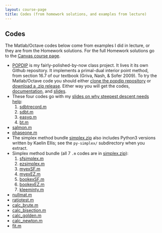 ```yaml
---
layout: course-page
title: Codes (from homework solutions, and examples from lecture)
---
```


## Codes

The Matlab/Octave codes below come from examples I did in lecture, or they are from the Homework solutions.  For the full Homework solutions go to the [Canvas course page](https://canvas.alaska.edu/courses/21663).

<!--
  * [.m](assets/codes/F24/.m)
-->

  * [POPDIP](https://github.com/bueler/popdip) is my fairly-polished-by-now class project.  It lives it its own Github repository.  It implements a primal-dual interior point method, from section 16.7 of our textbook (Griva, Nash, & Sofer 2009).  To try the Matlab/Octave code you should either [clone the popdip repository](https://github.com/bueler/popdip) or [download a .zip release](https://github.com/bueler/popdip/releases/tag/v1.2).  Either way you will get the codes, [documentation](https://github.com/bueler/popdip/blob/main/doc.pdf), and [slides](https://github.com/bueler/popdip/blob/main/slides.pdf).
  * These four codes go with my [slides on why steepest descent needs help](assets/slides/F24/sdneedshelp.pdf):
      1. [sdbtrecord.m](assets/codes/F24/sdbtrecord.m)
      2. [sdbt.m](assets/codes/F24/sdbt.m)
      3. [easyq.m](assets/codes/F24/easyq.m)
      4. [bt.m](assets/codes/F24/bt.m)
  * [salmon.m](assets/codes/F24/salmon.m)
  * [phaseone.m](assets/codes/F24/phaseone.m)
  * The simplex method bundle [simplex.zip](assets/codes/F24/simplex.zip) also includes Python3 versions written by Kaelin Ellis; see the `py-simplex/` subdirectory when you extract.
  * Simplex method bundle (all 7 `.m` codes are in [simplex.zip](assets/codes/F24/simplex.zip)):
      1. [sfsimplex.m](assets/codes/F24/simplex/sfsimplex.m)
      2. [ezsimplex.m](assets/codes/F24/simplex/ezsimplex.m)
      3. [myexSF.m](assets/codes/F24/simplex/myexSF.m)
      4. [myexEZ.m](assets/codes/F24/simplex/myexEZ.m)
      5. [bookexSF.m](assets/codes/F24/simplex/bookexSF.m)
      6. [bookexEZ.m](assets/codes/F24/simplex/bookexEZ.m)
      7. [kleeminty.m](assets/codes/F24/simplex/kleeminty.m)
  * [nullmat.m](assets/codes/F24/nullmat.m)
  * [ratiotest.m](assets/codes/F24/ratiotest.m)
  * [calc_brute.m](assets/codes/F24/calc_brute.m)
  * [calc_bisection.m](assets/codes/F24/calc_bisection.m)
  * [calc_golden.m](assets/codes/F24/calc_golden.m)
  * [calc_newton.m](assets/codes/F24/calc_newton.m)
  * [fit.m](assets/codes/F24/fit.m)

<div style="padding-bottom: 100px"></div>
